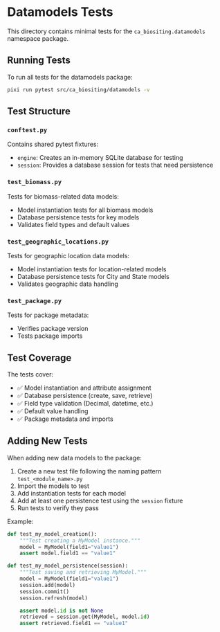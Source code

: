 # Datamodels Tests

This directory contains minimal tests for the `ca_biositing.datamodels`
namespace package.

## Running Tests

To run all tests for the datamodels package:

```bash
pixi run pytest src/ca_biositing/datamodels -v
```

## Test Structure

### `conftest.py`

Contains shared pytest fixtures:

- `engine`: Creates an in-memory SQLite database for testing
- `session`: Provides a database session for tests that need persistence

### `test_biomass.py`

Tests for biomass-related data models:

- Model instantiation tests for all biomass models
- Database persistence tests for key models
- Validates field types and default values

### `test_geographic_locations.py`

Tests for geographic location data models:

- Model instantiation tests for location-related models
- Database persistence tests for City and State models
- Validates geographic data handling

### `test_package.py`

Tests for package metadata:

- Verifies package version
- Tests package imports

## Test Coverage

The tests cover:

- ✅ Model instantiation and attribute assignment
- ✅ Database persistence (create, save, retrieve)
- ✅ Field type validation (Decimal, datetime, etc.)
- ✅ Default value handling
- ✅ Package metadata and imports

## Adding New Tests

When adding new data models to the package:

1. Create a new test file following the naming pattern `test_<module_name>.py`
2. Import the models to test
3. Add instantiation tests for each model
4. Add at least one persistence test using the `session` fixture
5. Run tests to verify they pass

Example:

```python
def test_my_model_creation():
    """Test creating a MyModel instance."""
    model = MyModel(field1="value1")
    assert model.field1 == "value1"

def test_my_model_persistence(session):
    """Test saving and retrieving MyModel."""
    model = MyModel(field1="value1")
    session.add(model)
    session.commit()
    session.refresh(model)

    assert model.id is not None
    retrieved = session.get(MyModel, model.id)
    assert retrieved.field1 == "value1"
```
